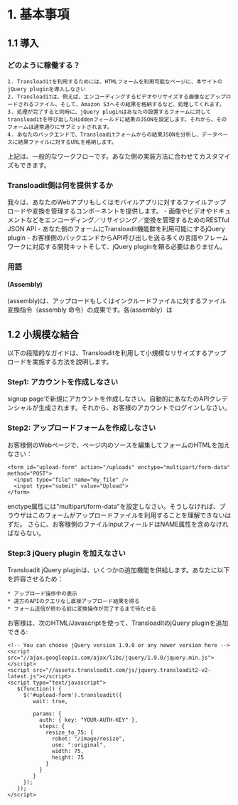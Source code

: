 # 1. 基本事項

## 1.1 導入

### どのように稼働する？

	1. Transloaditを利用するためには、HTMLフォームを利用可能なページに、本サイトのjQuery pluginを導入しなさい
	2. Transloaditは、例えば、エンコーディングするビデオやリサイズする画像などアップロードされるファイル、そして、Amazon S3へその結果を格納するなど、処理してくれます。
	3. 処理が完了すると同時に、jQuery pluginはあなたの設置するフォームに対してtransloaditを呼び出したHiddenフィールドに結果のJSONを設定します。それから、そのフォームは通常通りにサブミットされます。
	4. あなたのバックエンドで、Transloaditフォームからの結果JSONを分析し、データベースに結果ファイルに対するURLを格納します。

上記は、一般的なワークフローです。あなた側の実装方法に合わせてカスタマイズもできます。

### Transloadit側は何を提供するか

我々は、あなたのWebアプリもしくはモバイルアプリに対するファイルアップロードや変換を管理するコンポーネントを提供します。
	- 画像やビデオやドキュメントなどをエンコーディング／リサイジング／変換を管理するためのRESTful JSON API
	- あなた側のフォームにTransloadit機能群を利用可能にするjQuery plugin
	- お客様側のバックエンドからAPI呼び出しを送る多くの言語やフレームワークに対応する開発キットそして、jQuery pluginを頼る必要はありません。

### 用語

#### (Assembly)

(assembly)は、アップロードもしくはインクルードファイルに対するファイル変換指令（assembly 命令）の成果です。各(assembly）は

## 1.2 小規模な結合

以下の段階的なガイドは、Transloaditを利用して小規模なリサイズするアップロードを実施する方法を説明します。

### Step1: アカウントを作成しなさい

signup pageで新規にアカウントを作成しなさい。自動的にあなたのAPIクレデンシャルが生成されます。それから、お客様のアカウントでログインしなさい。

### Step2: アップロードフォームを作成しなさい

お客様側のWebページで、ページ内のソースを編集してフォームのHTMLを加えなさい：

```
<form id="upload-form" action="/uploads" enctype="multipart/form-data" method="POST">
  <input type="file" name="my_file" />
  <input type="submit" value="Upload">
</form>
```

enctype属性には"multipart/form-data"を設定しなさい。そうしなければ、ブラウザはこのフォームがアップロードファイルを利用することを理解できないはずだ。
さらに、お客様側のファイルInputフィールドはNAME属性を含めなければならない。

### Step:3 jQuery plugin を加えなさい

Transloadit jQuery pluginは、いくつかの追加機能を供給します。あなたに以下を許容させるため：

	* アップロード操作中の表示
	* 遠方のAPIのクエリなし直接アップロード結果を得る
	* フォーム送信が終わる前に変換操作が完了するまで待たせる

お客様は、次のHTML/Javascriptを使って、TransloaditのjQuery pluginを追加できる:

```
<!-- You can choose jQuery version 1.9.0 or any newer version here -->
<script src="//ajax.googleapis.com/ajax/libs/jquery/1.9.0/jquery.min.js"></script>
<script src="//assets.transloadit.com/js/jquery.transloadit2-v2-latest.js"></script>
<script type="text/javascript">
   $(function() {
     $('#upload-form').transloadit({
        wait: true,

        params: {
          auth: { key: "YOUR-AUTH-KEY" },
          steps: {
            resize_to_75: {
              robot: "/image/resize",
              use: ":original",
              width: 75,
              height: 75
            }
          }
        }
     });
   });
</script>
```


